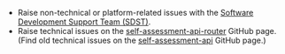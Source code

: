 * Raise non-technical or platform-related issues with the [Software Development Support Team (SDST)](https://developer.service.hmrc.gov.uk/developer/support).
* Raise technical issues on the [self-assessment-api-router](https://github.com/hmrc/self-assessment-api-router/issues) GitHub page. (Find old technical issues on the [self-assessment-api](https://github.com/hmrc/self-assessment-api/issues) GitHub page.)